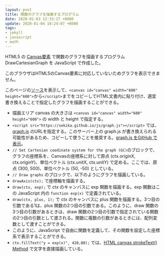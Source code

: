 ```yaml
---
layout: post
title: 関数のグラフを描画するプログラム
date: 2020-01-03 12:33:17 +0000
update: 2020-01-04 18:24:07 +0000
tags:
- jekyll
- javascript
- math
---
```

HTML5 の [Canvas要素](https://ja.wikipedia.org/wiki/Canvas%E8%A6%81%E7%B4%A0) で関数のグラフを描画するプログラム DrawCartesianGraph を JavaScript で作成した。

<!-- -------------------------------------------------------------------------------------------- -->
<canvas id="canvas" width="600" height="600">
このブラウザはHTML5のCanvas要素に対応していないためグラフを表示できません。
</canvas>
<script src="https://sekika.github.io/js/graph.js"></script>
<script type="text/javascript">
'use strict';

// Initialize canvas
var c = document.getElementById('canvas');
var ctx = c.getContext('2d');
ctx.font = "20px serif"; // Font of the text
ctx.lineWidth = 1; // Line width
ctx.width = c.width;
ctx.height = c.height;

// Set Cartesian coodinate system for the graph (GC)
// Origin of GC with respect to canvas coordinate = (ctx.originX, ctx.originY)
ctx.originX = 300;
ctx.originY = 500;
// Unit vector of GC with respect to canvas coordinate = (ctx.unitX, ctx.unitY)
ctx.unitX = 50;
ctx.unitY = -50;

// Draw graphs
ctx.strokeStyle = "black";
ctx.fillStyle = "black";
drawAxis(ctx);
drawScaleX(ctx, 1);
drawScaleY(ctx, 1);
ctx.strokeStyle = "blue";
draw(ctx, exp);
ctx.fillStyle = "blue";
ctx.fillText("y = exp(x)", 420, 80);
ctx.strokeStyle = "green";
draw(ctx, plus, 1);
ctx.fillStyle = "green";
ctx.fillText("y = x+1", 480, 300);

// Define mathematical functions
function plus(x, a) {
    return x + a;
}

function exp(x) {
    return Math.pow(Math.E, x);
}
</script>
<!-- -------------------------------------------------------------------------------------------- -->

このページの[ソース](https://raw.githubusercontent.com/sekika/sekika.github.io/master/_posts/2020-01-03-DrawCartesianGraph.md)を表示して、`<canvas id="canvas" width="600" height="600">`から`</script>`までをコピーしてHTML文書内に貼り付け、適宜書き換えることで指定したグラフを描画することができる。

- 描画エリア canvas の大きさは `<canvas id="canvas" width="600" height="600">` の width と height で指定する。
- `<script src="https://sekika.github.io/js/graph.js"></script>` では、[graph.js](https://sekika.github.io/js/graph.js) のURLを指定する。このサーバー上の graph.js が書き換えられる可能性があるため、コピーして使うことを推奨する。[graph.js をGitHub で表示](https://github.com/sekika/sekika.github.io/blob/master/js/graph.js)。
- `// Set Cartesian coodinate system for the graph (GC)`のブロックで、グラフの座標系を、Canvasの座標系に対して原点 (ctx.originX, ctx.originY)、単位ベクトル (ctx.unitX, ctx.unitY) で定める。ここでは、原点 (300, 500)、単位ベクトル (50, -50) としている。
- `// Draw graphs` のブロックで、以下のようにグラフを描画している。
- `drawAxis(ctx);` で座標軸を描画する。
- `draw(ctx, exp);` で ctx のキャンバスに exp 関数を描画する。exp 関数はこの JavaScript 内の `function exp(x)` で定義されている。
- `draw(ctx, plus, 1);` で ctx のキャンバスに plus 関数を描画する。3つ目の引数である1は、plus 関数の2つ目の引数である。このように、draw 関数の3つ目の引数があるときは、draw 関数の2つ目の引数で指定されている関数の2つ目の引数として渡される。関数に複数の引数があるときには、配列変数として渡すことができる。
- このように、JavaScript で自由に関数を定義して、その関数を設定した座標系で表示することができる。
- `ctx.fillText("y = exp(x)", 420,80);` では、[HTML canvas strokeText() Method](https://www.w3schools.com/Tags/canvas_stroketext.asp) で文字を直接描画している。
